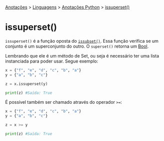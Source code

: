 <link rel="stylesheet" type="text/css" href="../../CSS/dark-theme.css">

[Anotações](../../) > [Linguagens](../Index.md) > [Anotações Python](./Index.md) > [issuperset()](./SetIsSuperset.md)

# issuperset()

`issuperset()` é a função oposta do [`issubset()`](./SetIsSubset.md). Essa função verifica se um conjunto é um superconjunto do outro. O `superset()` retorna um [Bool](./Bool.md).

Lembrando que ele é um método de Set, ou seja é necessário ter uma lista instanciada para poder usar. Segue exemplo:

```python
x = {"f", "e", "d", "c", "b", "a"}
y = {"a", "b", "c"}

z = x.issuperset(y) 

print(z) #Saída: True
```

É possível também ser chamado através do operador `>=`:

```python
x = {"f", "e", "d", "c", "b", "a"}
y = {"a", "b", "c"}

z = x >= y

print(z) #Saída: True
```